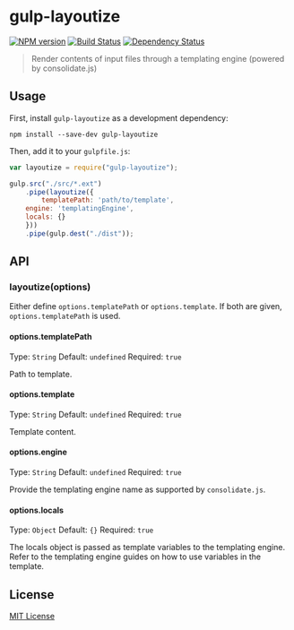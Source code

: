 # gulp-layoutize
[![NPM version][npm-image]][npm-url] [![Build Status][travis-image]][travis-url] [![Dependency Status][depstat-image]][depstat-url]

> Render contents of input files through a templating engine (powered by consolidate.js)

## Usage

First, install `gulp-layoutize` as a development dependency:

```shell
npm install --save-dev gulp-layoutize
```

Then, add it to your `gulpfile.js`:

```javascript
var layoutize = require("gulp-layoutize");

gulp.src("./src/*.ext")
	.pipe(layoutize({
		templatePath: 'path/to/template',
    engine: 'templatingEngine',
    locals: {}
	}))
	.pipe(gulp.dest("./dist"));
```

## API

### layoutize(options)

Either define `options.templatePath` or `options.template`. If both are given, `options.templatePath` is used.

#### options.templatePath
Type: `String`
Default: `undefined`
Required: `true`

Path to template.

#### options.template
Type: `String`
Default: `undefined`
Required: `true`

Template content.

#### options.engine
Type: `String`
Default: `undefined`
Required: `true`

Provide the templating engine name as supported by `consolidate.js`.

#### options.locals
Type: `Object`
Default: `{}`
Required: `true`

The locals object is passed as template variables to the templating engine. Refer to the templating engine guides on how to use variables in the template.


## License

[MIT License](http://en.wikipedia.org/wiki/MIT_License)

[npm-url]: https://npmjs.org/package/gulp-layoutize
[npm-image]: https://badge.fury.io/js/gulp-layoutize.png

[travis-url]: http://travis-ci.org/rowoot/gulp-layoutize
[travis-image]: https://secure.travis-ci.org/rowoot/gulp-layoutize.png?branch=master

[coveralls-url]: https://coveralls.io/r/rowoot/gulp-layoutize
[coveralls-image]: https://coveralls.io/repos/rowoot/gulp-layoutize/badge.png

[depstat-url]: https://david-dm.org/rowoot/gulp-layoutize
[depstat-image]: https://david-dm.org/rowoot/gulp-layoutize.png
